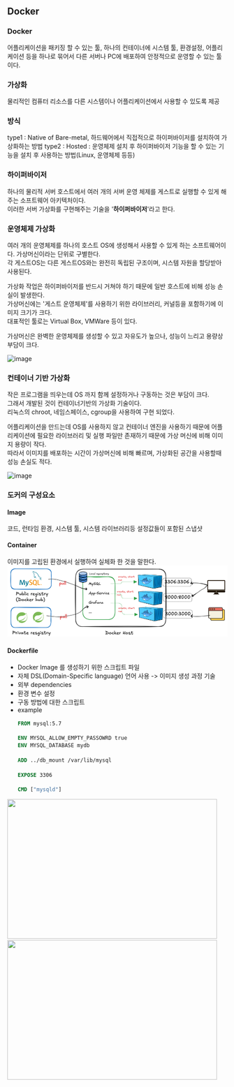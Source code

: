 ## Docker

### Docker

어플리케이션을 패키징 할 수 있는 툴, 하나의 컨테이너에 시스템 툴, 환경설정, 어플리케이션 등을 하나로 묶어서 다른 서버나 PC에 배포하여 안정적으로 운영할 수 있는 툴이다.  

### 가상화

물리적인 컴퓨터 리소스를 다른 시스템이나 어플리케이션에서 사용할 수 있도록 제공

### 방식

type1 : Native of Bare-metal, 하드웨어에서 직접적으로 하이퍼바이저를 설치하여 가상화하는 방법
type2 : Hosted : 운영체제 설치 후 하이퍼바이저 기능을 할 수 있는 기능을 설치 후 사용하는 방법(Linux, 운영체제 등등)

### 하이퍼바이저 

하나의 물리적 서버 호스트에서 여러 개의 서버 운영 체제를 게스트로 실행할 수 있게 해주는 소프트웨어 아키텍처이다.  
이러한 서버 가상화를 구현해주는 기술을 '**하이퍼바이저**'라고 한다.  
  
### 운영체제 가상화

여러 개의 운영체제를 하나의 호스트 OS에 생성해서 사용할 수 있게 하는 소프트웨어이다. 가상머신이라는 단위로 구별한다.  
각 게스트OS는 다른 게스트OS와는 완전히 독립된 구조이며, 시스템 자원을 할당받아 사용된다.  
  
가상화 작업은 하이퍼바이저를 반드시 거쳐야 하기 때문에 일반 호스트에 비해 성능 손실이 발생한다.  
가상머신에는 '게스트 운영체제'를 사용하기 위한 라이브러리, 커널등을 포함하기에 이미지 크기가 크다.   
대표적인 툴로는 Virtual Box, VMWare 등이 있다.  
  
가상머신은 완벽한 운영체제를 생성할 수 있고 자유도가 높으나, 성능이 느리고 용량상 부담이 크다.

<img width="431" alt="image" src="https://github.com/nobodyjbj/readme/assets/21189169/f8306c29-dfbd-4fbf-b15f-9aac21e7a8dd">

### 컨테이너 기반 가상화

작은 프로그램을 띄우는데 OS 까지 함께 설정하거나 구동하는 것은 부담이 크다.  
그래서 개발된 것이 컨테이너기반의 가상화 기술이다.   
리눅스의 chroot, 네임스페이스, cgroup을 사용하여 구현 되었다.  
  
어플리케이션을 만드는데 OS를 사용하지 않고 컨테이너 엔진을 사용하기 때문에 어플리케이션에 필요한 라이브러리 및 실행 파일만 존재하기 때문에 가상 머신에 비해 이미지 용량이 작다.  
따라서 이미지를 배포하는 시간이 가상머신에 비해 빠르며, 가상화된 공간을 사용할때 성능 손실도 적다.  
 
<img width="429" alt="image" src="https://github.com/nobodyjbj/readme/assets/21189169/cedc7778-a4d7-4828-a982-4181b38be4d1">

### 도커의 구성요소

#### Image

코드, 런타임 환경, 시스템 툴, 시스템 라이브러리등 설정값들이 포함된 스냅샷

#### Container

이미지를 고립된 환경에서 실행하여 실체화 한 것을 말한다.
![img.png](img.png)

#### Dockerfile
- Docker Image 를 생성하기 위한 스크립트 파일  
- 자체 DSL(Domain-Specific language) 언어 사용 -> 이미지 생성 과정 기술
- 외부 dependencies
- 환경 변수 설정
- 구동 방법에 대한 스크립트
- example
  ```dockerfile
  FROM mysql:5.7
  
  ENV MYSQL_ALLOW_EMPTY_PASSOWRD true
  ENV MYSQL_DATABASE mydb
  
  ADD ../db_mount /var/lib/mysql
  
  EXPOSE 3306
  
  CMD ["mysqld"]
  ```

<img src="https://github.com/nobodyjbj/readme/assets/21189169/4d74a79c-e42d-42f1-8b39-1432ae08dd21" width="480" height="320" />

<img src="https://github.com/nobodyjbj/readme/assets/21189169/208202ce-1c23-413b-9232-7ed303821bcc" width="480" height="320" />

